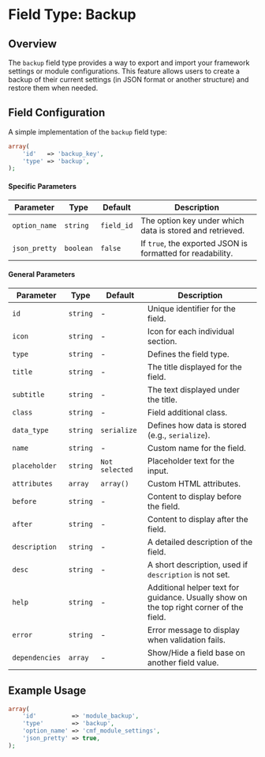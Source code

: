 # Field Type: Backup

## Overview
The `backup` field type provides a way to export and import your framework settings or module configurations. This feature allows users to create a backup of their current settings (in JSON format or another structure) and restore them when needed.


## Field Configuration
A simple implementation of the `backup` field type:

```php
array(
    'id'   => 'backup_key',
    'type' => 'backup',
);
```

#### Specific Parameters

| Parameter     | Type      | Default       | Description |
|---------------|-----------|---------------|-------------|
| `option_name` | `string`  | `field_id`    | The option key under which data is stored and retrieved. |
| `json_pretty` | `boolean` | `false`       | If `true`, the exported JSON is formatted for readability. |

#### General Parameters
| Parameter         | Type      | Default           | Description |
|-------------------|-----------|-------------------|-------------|
| `id`              | `string`  | -                 | Unique identifier for the field. |
| `icon`            | `string`  | -                 | Icon for each individual section. |
| `type`            | `string`  | -                 | Defines the field type. |
| `title`           | `string`  | -                 | The title displayed for the field. |
| `subtitle`        | `string`  | -                 | The text displayed under the title. |
| `class`           | `string`  | -                 | Field additional class. |
| `data_type`       | `string`  | `serialize`       | Defines how data is stored (e.g., `serialize`). |
| `name`            | `string`  | -                 | Custom name for the field. |
| `placeholder`     | `string`  | `Not selected`    | Placeholder text for the input. |
| `attributes`      | `array`   | `array()`         | Custom HTML attributes. |
| `before`          | `string`  | -                 | Content to display before the field. |
| `after`           | `string`  | -                 | Content to display after the field. |
| `description`     | `string`  | -                 | A detailed description of the field. |
| `desc`            | `string`  | -                 | A short description, used if `description` is not set. |
| `help`            | `string`  | -                 | Additional helper text for guidance. Usually show on the top right corner of the field. |
| `error`           | `string`  | -                 | Error message to display when validation fails. |
| `dependencies`    | `array`   | -                 | Show/Hide a field base on another field value. |

## Example Usage

```php
array(
    'id'          => 'module_backup',
    'type'        => 'backup',
    'option_name' => 'cmf_module_settings',
    'json_pretty' => true,
);
```